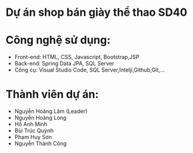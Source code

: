 # Dự án shop bán giày thể thao SD40
# Công nghệ sử dụng:  
  * Front-end: HTML, CSS, Javascript, Bootstrap,JSP
  * Back-end: Spring Data JPA, SQL Server
  * Công cụ: Visual Studio Code, SQL Server,Intelji,Github,Git,...
# Thành viên dự án:
  - Nguyễn Hoàng Lâm (Leader)
  - Nguyễn Hoàng Long
  - Hồ Anh Minh
  - Bùi Trúc Quỳnh
  - Phạm Huy Sơn
  - Nguyễn Thành Công

